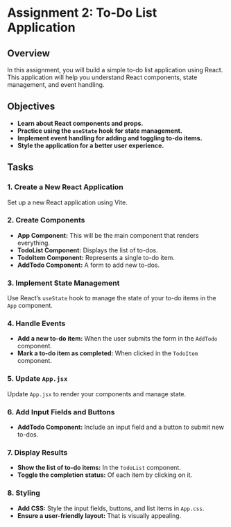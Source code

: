 # **Assignment 2: To-Do List Application**

## **Overview**
In this assignment, you will build a simple to-do list application using React. This application will help you understand React components, state management, and event handling.

## **Objectives**
- **Learn about React components and props.**
- **Practice using the `useState` hook for state management.**
- **Implement event handling for adding and toggling to-do items.**
- **Style the application for a better user experience.**

## **Tasks**

### **1. Create a New React Application**
Set up a new React application using Vite.

### **2. Create Components**
- **App Component:** This will be the main component that renders everything.
- **TodoList Component:** Displays the list of to-dos.
- **TodoItem Component:** Represents a single to-do item.
- **AddTodo Component:** A form to add new to-dos.

### **3. Implement State Management**
Use React’s `useState` hook to manage the state of your to-do items in the `App` component.

### **4. Handle Events**
- **Add a new to-do item:** When the user submits the form in the `AddTodo` component.
- **Mark a to-do item as completed:** When clicked in the `TodoItem` component.

### **5. Update `App.jsx`**
Update `App.jsx` to render your components and manage state.

### **6. Add Input Fields and Buttons**
- **AddTodo Component:** Include an input field and a button to submit new to-dos.

### **7. Display Results**
- **Show the list of to-do items:** In the `TodoList` component.
- **Toggle the completion status:** Of each item by clicking on it.

### **8. Styling**
- **Add CSS:** Style the input fields, buttons, and list items in `App.css`.
- **Ensure a user-friendly layout:** That is visually appealing.
